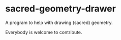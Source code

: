 # sacred-geometry-drawer
A program to help with drawing (sacred) geometry.

Everybody is welcome to contribute.
